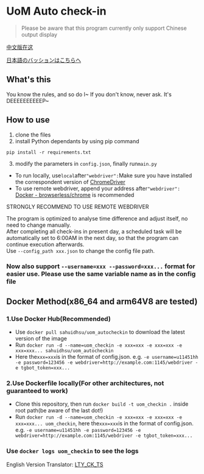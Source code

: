 # UoM Auto check-in
> Please be aware that this program currently only support Chinese output display

[中文版在这](README.md)

[日本語のバッションはこちらへ](README_jp.md)

## What's this
You know the rules, and so do I~ If you don't know, never ask. It's DEEEEEEEEEEP~

## How to use
1. clone the files
2. install Python dependants by using pip command

```pip install -r requirements.txt```

3. modify the parameters in ```config.json```, finally run```main.py```
* To run locally, use```local```after```"webdriver":```Make sure you have installed the correspondent version of [ChromeDriver](https://chromedriver.chromium.org/downloads)
* To use remote webdriver, append your address after```"webdriver":```
[Docker - browserless/chrome](https://registry.hub.docker.com/r/browserless/chrome) is recommended

STRONGLY RECOMMEND TO USE REMOTE WEBDRIVER

The program is optimized to analyse time difference and adjust itself, no need to change manually.\
After completing all check-ins in present day, a scheduled task will be automatically set to 6:00AM in the next day, so 
that the program can continue execution afterwards.\
Use `--config_path xxx.json` to change the config file path.
### Now also support `--username=xxx --password=xxx...` format for easier use. Please use the same variable name as in the config file

## Docker Method(x86_64 and arm64V8 are tested)
### 1.Use Docker Hub(Recommended)
* Use `docker pull sahuidhsu/uom_autocheckin` to download the latest version of the image
* Run `docker run -d --name=uom_checkin -e xxx=xxx -e xxx=xxx -e xxx=xxx... sahuidhsu/uom_autocheckin`
* Here the`xxx=xxx`is
in the format of config.json. e.g. `-e username=u11451hh -e password=123456 -e webdriver=http://example.com:1145/webdriver -e tgbot_token=xxx...`


### 2.Use Dockerfile locally(For other architectures, not guaranteed to work)
* Clone this repository, then run `docker build -t uom_checkin .` inside root path(be aware of the last dot!)
* Run `docker run -d --name=uom_checkin -e xxx=xxx -e xxx=xxx -e xxx=xxx... uom_checkin`, here the`xxx=xxx`is
in the format of config.json. e.g. `-e username=u11451hh -e password=123456 -e webdriver=http://example.com:1145/webdriver -e tgbot_token=xxx...`


### Use `docker logs uom_checkin` to see the logs

English Version Translator: [LTY_CK_TS](https://github.com/sahuidhsu)